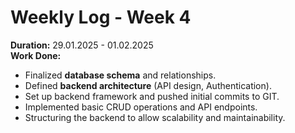 # Weekly Log - Week 4  
**Duration:** 29.01.2025 - 01.02.2025  
**Work Done:**  
- Finalized **database schema** and relationships.  
- Defined **backend architecture** (API design, Authentication).  
- Set up backend framework and pushed initial commits to GIT.  
- Implemented basic CRUD operations and API endpoints.   
- Structuring the backend to allow scalability and maintainability.  

